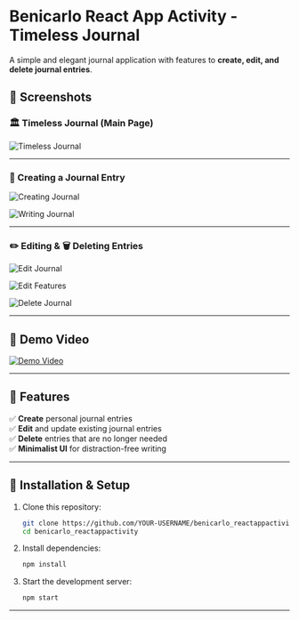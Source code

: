 # **Benicarlo React App Activity - Timeless Journal**  

A simple and elegant journal application with features to **create, edit, and delete journal entries**.

## **📸 Screenshots**

### **🏛️ Timeless Journal (Main Page)**

![Timeless Journal](https://github.com/user-attachments/assets/0c4da4ee-8f48-4ce0-be4c-1f410cb16fa5)

---

### **📝 Creating a Journal Entry**

![Creating Journal](https://github.com/user-attachments/assets/3ea97798-ef1a-4676-8d9f-90a5ea3422ad)  

![Writing Journal](https://github.com/user-attachments/assets/3d18c0e6-4439-4a93-a29d-59b1bb77edbe)

---

### **✏️ Editing & 🗑️ Deleting Entries**

![Edit Journal](https://github.com/user-attachments/assets/136023dd-65ad-4d73-8d2a-8d15b867c72a)  

![Edit Features](https://github.com/user-attachments/assets/5872e733-4398-4ea0-96f6-2be3cbbfbd48)  

![Delete Journal](https://github.com/user-attachments/assets/fd997602-64f1-4974-9654-886b108adb33)

---

## **🎥 Demo Video**

[![Demo Video](https://github.com/user-attachments/assets/918c882a-4384-416c-9bb7-ec5034d86da6)](https://github.com/user-attachments/assets/918c882a-4384-416c-9bb7-ec5034d86da6)

---

## **🚀 Features**
✅ **Create** personal journal entries  
✅ **Edit** and update existing journal entries  
✅ **Delete** entries that are no longer needed  
✅ **Minimalist UI** for distraction-free writing  

---

## **🔧 Installation & Setup**
1. Clone this repository:
   ```sh
   git clone https://github.com/YOUR-USERNAME/benicarlo_reactappactivity.git
   cd benicarlo_reactappactivity
   ```
2. Install dependencies:
   ```sh
   npm install
   ```
3. Start the development server:
   ```sh
   npm start
   ```

---

